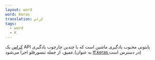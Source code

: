 ```yaml
---
layout: word
word: Keras
translation: کراس
tags:
  - word
  - K
---
```

[کراس](https://keras.io/) یک API پایتونی محبوب یادگیری ماشین است که با چندین چارچوب یادگیری عمیق، از جمله تنسورفلو اجرا می‌شود.(به عنوان [tf.keras ](https://www.tensorflow.org/api_docs/python/tf/keras)در دسترس است)